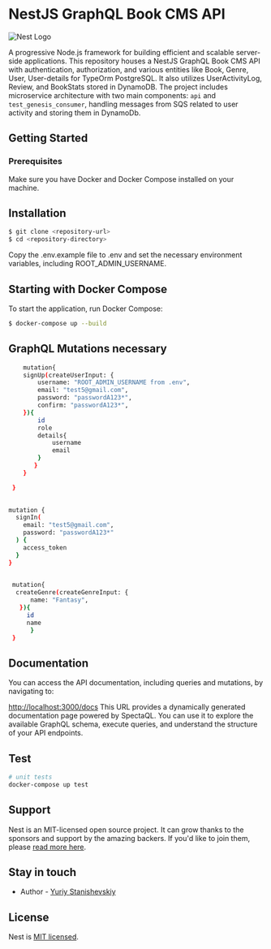 # NestJS GraphQL Book CMS API

![Nest Logo](https://nestjs.com/img/logo-small.svg)

A progressive Node.js framework for building efficient and scalable server-side applications. This repository houses a NestJS GraphQL Book CMS API with authentication, authorization, and various entities like Book, Genre, User, User-details for TypeOrm PostgreSQL. It also utilizes UserActivityLog, Review, and BookStats stored in DynamoDB. The project includes microservice architecture with two main components: `api` and `test_genesis_consumer`, handling messages from SQS related to user activity and storing them in DynamoDb.

## Getting Started

### Prerequisites

Make sure you have Docker and Docker Compose installed on your machine.

## Installation

```bash
$ git clone <repository-url>
$ cd <repository-directory>
```
Copy the .env.example file to .env and set the necessary environment variables, including ROOT_ADMIN_USERNAME.
## Starting with Docker Compose

To start the application, run Docker Compose:

```bash
$ docker-compose up --build
```
## GraphQL Mutations necessary
```bash
    mutation{
    signUp(createUserInput: {
        username: "ROOT_ADMIN_USERNAME from .env",
        email: "test5@gmail.com",
        password: "passwordA123*",
        confirm: "passwordA123*",
    }){
        id
        role
        details{
            username
            email
        }
       }
    }

 }
```
```bash
   
mutation {
  signIn(
    email: "test5@gmail.com",
    password: "passwordA123*"
  ) {
    access_token
  }
}
```

```bash
   
 mutation{
  createGenre(createGenreInput: {
      name: "Fantasy",
   }){
     id
     name
      }
 }
```
## Documentation

You can access the API documentation, including queries and mutations, by navigating to:

[http://localhost:3000/docs](http://localhost:3000/docs)
This URL provides a dynamically generated documentation page powered by SpectaQL. You can use it to explore the available GraphQL schema, execute queries, and understand the structure of your API endpoints.

## Test

```bash
# unit tests
docker-compose up test
```



## Support

Nest is an MIT-licensed open source project. It can grow thanks to the sponsors and support by the amazing backers. If you'd like to join them, please [read more here](https://docs.nestjs.com/support).

## Stay in touch

- Author - [Yuriy Stanishevskiy](https://kamilmysliwiec.com)

## License

Nest is [MIT licensed](LICENSE).
